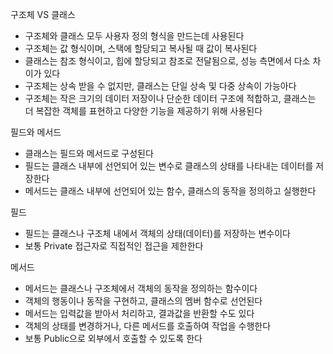 구조체 VS 클래스
* 구조체와 클래스 모두 사용자 정의 형식을 만드는데 사용된다
* 구조체는 값 형식이며, 스택에 할당되고 복사될 때 값이 복사된다
* 클래스는 참조 형식이고, 힙에 할당되고 참조로 전달됨으로, 성능 측면에서 다소 차이가 있다
* 구조체는 상속 받을 수 없지만, 클래스는 단일 상속 및 다중 상속이 가능아다
* 구조체는 작은 크기의 데이터 저장이나 단순한 데이터 구조에 적합하고, 클래스는 더 복잡한 객체를 표현하고 다양한 기능을 제공하기 위해 사용된다

필드와 메서드
* 클래스는 필드와 메서드로 구성된다
* 필드는 클래스 내부에 선언되어 있는 변수로 클래스의 상태를 나타내는 데이터를 저장한다
* 메서드는 클래스 내부에 선언되어 있는 함수, 클래스의 동작을 정의하고 실행한다

필드
* 필드는 클래스나 구조체 내에서 객체의 상태(데이터)를 저장하는 변수이다
* 보통 Private 접근자로 직접적인 접근을 제한한다

메서드
* 메서드는 클래스나 구조체에서 객체의 동작을 정의하는 함수이다
* 객체의 행동이나 동작을 구현하고, 클래스의 멤버 함수로 선언된다
* 메서드는 입력값을 받아서 처리하고, 결과값을 반환할 수도 있다
* 객체의 상태를 변경하거나, 다른 메서드를 호출하여 작업을 수행한다
* 보통 Public으로 외부에서 호출할 수 있도록 한다

